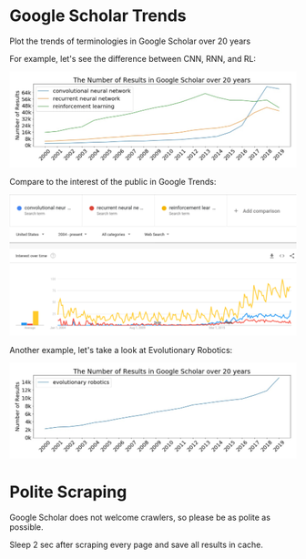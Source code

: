 # Google Scholar Trends

Plot the trends of terminologies in Google Scholar over 20 years

For example, let's see the difference between CNN, RNN, and RL:

![Google Scholar Trends](plots/dnn_plot.jpg)

Compare to the interest of the public in Google Trends:

![Google Trends](plots/dnn.png)

Another example, let's take a look at Evolutionary Robotics:

![Evolutionary Robotics](plots/er_plot.jpg)

# Polite Scraping

Google Scholar does not welcome crawlers, so please be as polite as possible.

Sleep 2 sec after scraping every page and save all results in cache.
